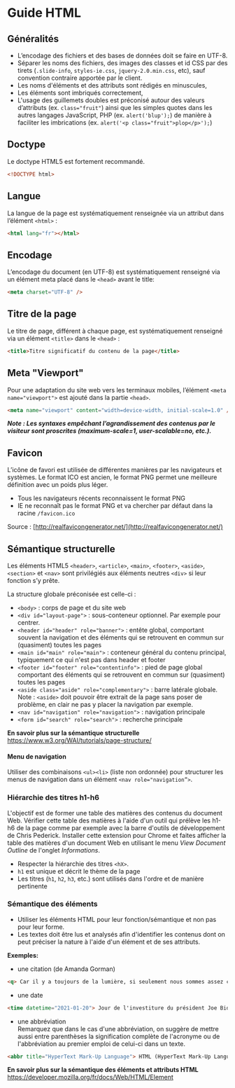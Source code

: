 # Guide HTML


## Généralités

- L’encodage des fichiers et des bases de données doit se faire en UTF-8. 
- Séparer les noms des fichiers, des images des classes et id CSS par des tirets (`.slide-info`, `styles-ie.css`, `jquery-2.0.min.css`, etc), sauf convention contraire apportée par le client.
- Les noms d'éléments et des attributs sont rédigés en minuscules,
- Les éléments sont imbriqués correctement,
- L'usage des guillemets doubles est préconisé autour des valeurs d’attributs (ex. `class="fruit"`) ainsi que les simples quotes dans les autres langages JavaScript, PHP (ex. `alert('blup');`) de manière à faciliter les imbrications (ex. `alert('<p class="fruit">plop</p>');`)

## Doctype

Le doctype HTML5 est fortement recommandé.

```html
<!DOCTYPE html>
```

## Langue

La langue de la page est systématiquement renseignée via un attribut dans l’élément `<html>` :

```html
<html lang="fr"></html>
```

## Encodage

L’encodage du document (en UTF-8) est systématiquement renseigné via un élément meta placé dans le `<head>` avant le title:

```html
<meta charset="UTF-8" />
```

## Titre de la page

Le titre de page, différent à chaque page, est systématiquement renseigné via un élément `<title>` dans le `<head>` :

```html
<title>Titre significatif du contenu de la page</title>
```

## Meta "Viewport"

Pour une adaptation du site web vers les terminaux mobiles, l’élément `<meta name="viewport">` est ajouté dans la partie `<head>`.

```html
<meta name="viewport" content="width=device-width, initial-scale=1.0" />
```

**_Note : Les syntaxes empêchant l’agrandissement des contenus par le visiteur sont proscrites (maximum-scale=1, user-scalable=no, etc.)._**

## Favicon

L’icône de favori est utilisée de différentes manières par les navigateurs et systèmes. Le format ICO est ancien, le format PNG permet une meilleure définition avec un poids plus léger.  
- Tous les navigateurs récents reconnaissent le format PNG  
- IE ne reconnaît pas le format PNG et va chercher par défaut dans la racine `/favicon.ico`  

Source : [http://realfavicongenerator.net/](http://realfavicongenerator.net/)

## Sémantique structurelle 

Les éléments HTML5 `<header>`, `<article>`, `<main>`, `<footer>`, `<aside>`, `<section>` et `<nav>` sont privilégiés aux éléments neutres `<div>` si leur fonction s’y prête.

La structure globale préconisée est celle-ci :

- `<body>` : corps de page et du site web
- `<div id="layout-page">` : sous-conteneur optionnel. Par exemple pour centrer.
- `<header id="header" role="banner">` : entête global, comportant souvent la navigation et des éléments qui se retrouvent en commun sur (quasiment) toutes les pages
- `<main id="main" role="main">` : conteneur général du contenu principal, typiquement ce qui n'est pas dans header et footer
- `<footer id="footer" role="contentinfo">` : pied de page global comportant des éléments qui se retrouvent en commun sur (quasiment) toutes les pages  
- `<aside class="aside" role="complementary">` : barre latérale globale. Note : `<aside>` doit pouvoir être extrait de la page sans poser de problème, en clair ne pas y placer la navigation par exemple.
- `<nav id="navigation" role="navigation">` : navigation principale
- `<form id="search" role="search">` : recherche principale

__En savoir plus sur la sémantique structurelle__
https://www.w3.org/WAI/tutorials/page-structure/


#### Menu de navigation

Utiliser des combinaisons `<ul><li>` (liste non ordonnée) pour structurer les menus de navigation dans un élément `<nav role="navigation”>`.

### Hiérarchie des titres h1-h6
L'objectif est de former une table des matières des contenus du document Web.
Vérifier cette table des matières à l'aide d'un outil qui prélève les h1-h6 de la page comme par exemple avec la barre d'outils de développement de Chris Pederick.
Installer cette extension pour Chrome et faites afficher la table des matières d'un document Web en utilisant le menu *View Document Outline* de l'onglet *Informations*.
- Respecter la hiérarchie des titres `<hX>`.
- `h1` est unique et décrit le thème de la page
- Les titres (`h1`, `h2`, `h3`, etc.) sont utilisés dans l'ordre et de manière pertinente

### Sémantique des éléments
- Utiliser les éléments HTML pour leur fonction/sémantique et non pas pour leur forme.
- Les textes doit être lus et analysés afin d'identifier les contenus dont on peut préciser la nature à l'aide d'un élément et de ses attributs.

__Exemples:__  
- une citation (de Amanda Gorman)
```html
<q> Car il y a toujours de la lumière, si seulement nous sommes assez courageux pour la voir, si seulement nous sommes assez courageux pour l’incarner. </q>
```
- une date
```html
<time datetime="2021-01-20"> Jour de l'investiture du président Joe Biden. </time>
```
- une abbréviation  
Remarquez que dans le cas d'une abbréviation, on suggère de mettre aussi entre parenthèses la signification complète de l'acronyme ou de l'abbréviation au premier emploi de celui-ci dans un texte.
```html
<abbr title="HyperText Mark-Up Language"> HTML (HyperText Mark-Up Language)</abbr>
```

__En savoir plus sur la sémantique des éléments et attributs HTML__    
https://developer.mozilla.org/fr/docs/Web/HTML/Element
